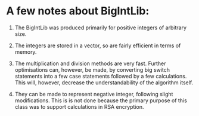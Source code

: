 # A few notes about BigIntLib:

1. The BigIntLib was produced primarily for positive
   integers of arbitrary size.

2. The integers are stored in a vector<char>, so are
   fairly efficient in terms of memory.

3. The multiplication and division methods are very
   fast. Further optimisations can, however, be made,
   by converting big switch statements into a few
   case statements followed by a few calculations.
   This will, however, decrease the understandability
   of the algorithm itself.

4. They can be made to represent negative integer, following slight modifications. This is is not done
   because the primary purpose of this class was to 
   support calculations in RSA encryption.